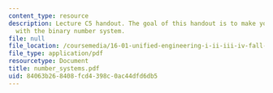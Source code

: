 ```yaml
---
content_type: resource
description: Lecture C5 handout. The goal of this handout is to make you comfortable
  with the binary number system.
file: null
file_location: /coursemedia/16-01-unified-engineering-i-ii-iii-iv-fall-2005-spring-2006/84063b268408fcd4398c0ac44dfd6db5_number_systems.pdf
file_type: application/pdf
resourcetype: Document
title: number_systems.pdf
uid: 84063b26-8408-fcd4-398c-0ac44dfd6db5
---
```

